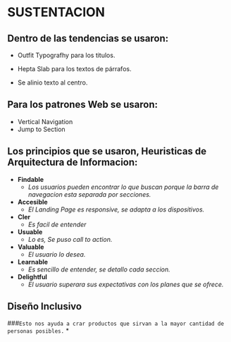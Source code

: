 # SUSTENTACION

## Dentro de las tendencias se usaron: 
* Outfit Typografhy para los titulos.

* Hepta Slab para los textos de párrafos.

* Se alinio texto al centro.

## Para los patrones Web se usaron:
* Vertical Navigation
* Jump to Section

## Los principios que se usaron, Heuristicas de Arquitectura de Informacion:

* **Findable**
  * *Los usuarios pueden encontrar lo que buscan porque la barra de navegacion esta separada por secciones.*
* **Accesible**
  * *El Landing Page es responsive, se adapta a los dispositivos.*
* **Cler**
  * *Es facil de entender*
* **Usuable**
  * *Lo es, Se puso call to action.*
* **Valuable**
  * *El usuario lo desea.*
* **Learnable**
  * *Es sencillo de entender, se detallo cada seccion.*
* **Delightful**
  * *El usuario superara sus expectativas con los planes que se ofrece.*

## Diseño Inclusivo
###`Esto nos ayuda a crar productos que sirvan a la mayor cantidad de personas posibles.`
* 

